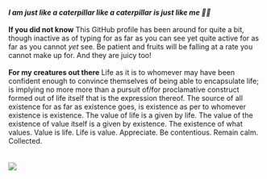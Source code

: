 <p>
<b><i>I am just like a caterpillar like a caterpillar is just like me &#127927;&#128027;</i></b>
</br>
</br>
<b>If you did not know</b> This GitHub profile has been around for quite a bit, though inactive as of typing for as far as you can see yet quite active for as far as you cannot <i>yet</i> see. Be patient and fruits will be falling at a rate you cannot make up for. And they are juicy too!
</br>
</br>
<b>For my creatures out there</b> Life as it is to whomever may have been confident enough to convince themselves of being able to encapsulate life; is implying no more more than a pursuit of/for proclamative construct formed out of life itself that is the expression thereof. The source of all existence for as far as existence goes, is existence as per to whomever existence is existence. The value of life is a given by life. The value of the existence of value itself is a given by existence. The existence of what values. Value is life. Life is value. Appreciate. Be contentious. Remain calm. Collected.
</br>
</br>
</br>
<img src='https://www.bruceclay.com/wp-content/uploads/2020/07/caterpillar-1200px.jpg' />
